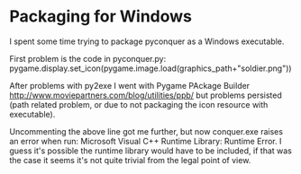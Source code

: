 # Packaging for Windows #

I spent some time trying to package pyconquer as a Windows executable.

First problem is the code in pyconquer.py:
pygame.display.set\_icon(pygame.image.load(graphics\_path+"soldier.png"))

After problems with py2exe I went with Pygame PAckage Builder http://www.moviepartners.com/blog/utilities/ppb/
but problems persisted (path related problem, or due to not packaging the icon resource with executable).

Uncommenting the above line got me further, but now conquer.exe raises an error when run:
Microsoft Visual C++ Runtime Library: Runtime Error.
I guess it's possible the runtime library would have to be included, if that was the case it seems it's not quite trivial from the legal point of view.